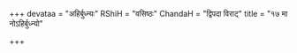 +++
devataa = "अहिर्बुध्न्यः"
RShiH = "वसिष्ठः"
ChandaH = "द्विपदा विराट्"
title = "१७ मा नोऽहिर्बुध्न्यो"

+++
